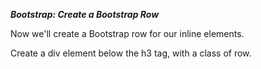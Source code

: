 ***Bootstrap: Create a Bootstrap Row***

Now we'll create a Bootstrap row for our inline elements.

Create a div element below the h3 tag, with a class of row.
